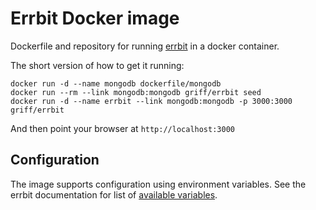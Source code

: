 # Errbit Docker image

Dockerfile and repository for running [errbit] in a docker container.

The short version of how to get it running:
```
docker run -d --name mongodb dockerfile/mongodb
docker run --rm --link mongodb:mongodb griff/errbit seed
docker run -d --name errbit --link mongodb:mongodb -p 3000:3000 griff/errbit
```

And then point your browser at ```http://localhost:3000```


## Configuration

The image supports configuration using environment variables.
See the errbit documentation for list of [available variables].

[errbit]: https://github.com/errbit/errbit
[available variables]: https://github.com/errbit/errbit/blob/master/docs/ENV-VARIABLES.md
